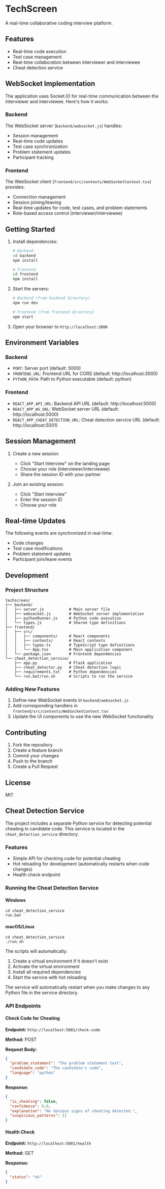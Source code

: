 # TechScreen

A real-time collaborative coding interview platform.

## Features

- Real-time code execution
- Test case management
- Real-time collaboration between interviewer and interviewee
- Cheat detection service

## WebSocket Implementation

The application uses Socket.IO for real-time communication between the interviewer and interviewee. Here's how it works:

### Backend

The WebSocket server (`backend/websocket.js`) handles:
- Session management
- Real-time code updates
- Test case synchronization
- Problem statement updates
- Participant tracking

### Frontend

The WebSocket client (`frontend/src/contexts/WebSocketContext.tsx`) provides:
- Connection management
- Session joining/leaving
- Real-time updates for code, test cases, and problem statements
- Role-based access control (interviewer/interviewee)

## Getting Started

1. Install dependencies:
   ```bash
   # Backend
   cd backend
   npm install

   # Frontend
   cd frontend
   npm install
   ```

2. Start the servers:
   ```bash
   # Backend (from backend directory)
   npm run dev

   # Frontend (from frontend directory)
   npm start
   ```

3. Open your browser to `http://localhost:3000`

## Environment Variables

### Backend
- `PORT`: Server port (default: 5000)
- `FRONTEND_URL`: Frontend URL for CORS (default: http://localhost:3000)
- `PYTHON_PATH`: Path to Python executable (default: python)

### Frontend
- `REACT_APP_API_URL`: Backend API URL (default: http://localhost:5000)
- `REACT_APP_WS_URL`: WebSocket server URL (default: http://localhost:5000)
- `REACT_APP_CHEAT_DETECTION_URL`: Cheat detection service URL (default: http://localhost:5001)

## Session Management

1. Create a new session:
   - Click "Start Interview" on the landing page
   - Choose your role (interviewer/interviewee)
   - Share the session ID with your partner

2. Join an existing session:
   - Click "Start Interview"
   - Enter the session ID
   - Choose your role

## Real-time Updates

The following events are synchronized in real-time:
- Code changes
- Test case modifications
- Problem statement updates
- Participant join/leave events

## Development

### Project Structure

```
techscreen/
├── backend/
│   ├── server.js           # Main server file
│   ├── websocket.js        # WebSocket server implementation
│   ├── pythonRunner.js     # Python code execution
│   └── types.js            # Shared type definitions
├── frontend/
│   ├── src/
│   │   ├── components/     # React components
│   │   ├── contexts/       # React contexts
│   │   ├── types.ts        # TypeScript type definitions
│   │   └── App.tsx         # Main application component
│   └── package.json        # Frontend dependencies
└── cheat_detection_service/
    ├── app.py              # Flask application
    ├── cheat_detector.py   # Cheat detection logic
    ├── requirements.txt    # Python dependencies
    └── run.bat/run.sh      # Scripts to run the service
```

### Adding New Features

1. Define new WebSocket events in `backend/websocket.js`
2. Add corresponding handlers in `frontend/src/contexts/WebSocketContext.tsx`
3. Update the UI components to use the new WebSocket functionality

## Contributing

1. Fork the repository
2. Create a feature branch
3. Commit your changes
4. Push to the branch
5. Create a Pull Request

## License

MIT 

## Cheat Detection Service

The project includes a separate Python service for detecting potential cheating in candidate code. This service is located in the `cheat_detection_service` directory.

### Features

- Simple API for checking code for potential cheating
- Hot reloading for development (automatically restarts when code changes)
- Health check endpoint

### Running the Cheat Detection Service

#### Windows
```
cd cheat_detection_service
run.bat
```

#### macOS/Linux
```
cd cheat_detection_service
./run.sh
```

The scripts will automatically:
1. Create a virtual environment if it doesn't exist
2. Activate the virtual environment
3. Install all required dependencies
4. Start the service with hot reloading

The service will automatically restart when you make changes to any Python file in the service directory.

### API Endpoints

#### Check Code for Cheating

**Endpoint:** `http://localhost:5001/check-code`

**Method:** POST

**Request Body:**
```json
{
  "problem_statement": "The problem statement text",
  "candidate_code": "The candidate's code",
  "language": "python"
}
```

**Response:**
```json
{
  "is_cheating": false,
  "confidence": 0.0,
  "explanation": "No obvious signs of cheating detected.",
  "suspicious_patterns": []
}
```

#### Health Check

**Endpoint:** `http://localhost:5001/health`

**Method:** GET

**Response:**
```json
{
  "status": "ok"
}
``` 